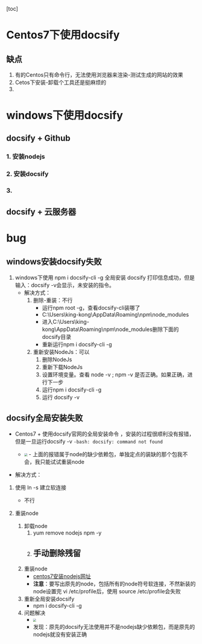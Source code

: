 [toc]


# Centos7下使用docsify

## 缺点
1. 有的Centos只有命令行，无法使用浏览器来渲染-测试生成的网站的效果
2. Cetos下安装-卸载个工具还是挺麻烦的
3. 




# windows下使用docsify

## docsify + Github
### 1. 安装nodejs
### 2. 安装docsify
### 3. 


## docsify + 云服务器


# bug
## windows安装docsify失败
1. windows下使用 npm i docsify-cli -g 全局安装 docsify 打印信息成功，但是输入：docsify -v会显示，未安装的指令。
	- 解决方式：
		1. 删除-重装：不行
			- 运行npm root -g，查看docsify-cli装哪了
			- C:\Users\king-kong\AppData\Roaming\npm\node_modules
			- 进入C:\Users\king-kong\AppData\Roaming\npm\node_modules删除下面的docsify目录
			- 重新运行npm i docsify-cli -g
		2. 重新安装NodeJs：可以
			1. 删除NodeJs
			2. 重新下载NodeJs
			3. 设置环境变量。查看 node -v ; npm -v 是否正确。如果正确，进行下一步
			4. 运行npm i docsify-cli -g
			5. 运行 docsify -v


## docsify全局安装失败
- Centos7 + 使用docsify官网的全局安装命令 ，安装的过程很顺利没有报错，但是一旦运行docsify -v ```-bash: docsify: command not found```
	- <img src="C:\Users\king-kong\Desktop\要做的事情\picture\ECS\docsify_bug1.PNG" style="zoom:50%; float: center;" />
		- 上面的报错属于node的缺少依赖包，单独定点的装缺的那个包我不会，我只能试试重装node

- 解决方式：	
1. 使用 ln -s 建立软连接
	- 不行


2. 重装node
	1. 卸载node
		1. yum remove nodejs npm -y
		2. 手动删除残留
			- 
	2. 重装node
		- [centos7安装nodejs网址](https://www.cnblogs.com/vessel/p/7903626.html)
		- __注意__：要写出原先的node，包括所有的node符号软连接，不然新装的node设置完 vi /etc/profile后，使用 source /etc/profile会失败
	3. 重新全局安装docsify
		- npm i docsify-cli -g
	4. 问题解决
		- <img src="C:\Users\king-kong\Desktop\要做的事情\picture\ECS\docsify_bug2.PNG" style="zoom:50%; float: center;" />
		- 发现：原先的docsify无法使用并不是nodejs缺少依赖包，而是原先的nodejs就没有安装正确



